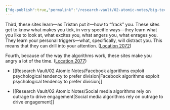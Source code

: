 ```yaml
---
{"dg-publish":true,"permalink":"/research-vault/02-atomic-notes/big-tech-algorithms-tailor-their-psychological-manipulation-to-each-person-individually/"}
---
```


Third, these sites learn—as Tristan put it—how to “frack” you. These sites get to know what makes you tick, in very specific ways—they learn what you like to look at, what excites you, what angers you, what enrages you. They learn your personal triggers—what, specifically, will distract you. This means that they can drill into your attention. ([Location 2072](https://readwise.io/to_kindle?action=open&asin=B093G9TS91&location=2072))

Fourth, because of the way the algorithms work, these sites make you angry a lot of the time. ([Location 2077](https://readwise.io/to_kindle?action=open&asin=B093G9TS91&location=2077))

- [[Research Vault/02 Atomic Notes/Facebook algorithms exploit psychological tendency to prefer division\|Facebook algorithms exploit psychological tendency to prefer division]]

- [[Research Vault/02 Atomic Notes/Social media algorithms rely on outrage to drive engagement\|Social media algorithms rely on outrage to drive engagement]]